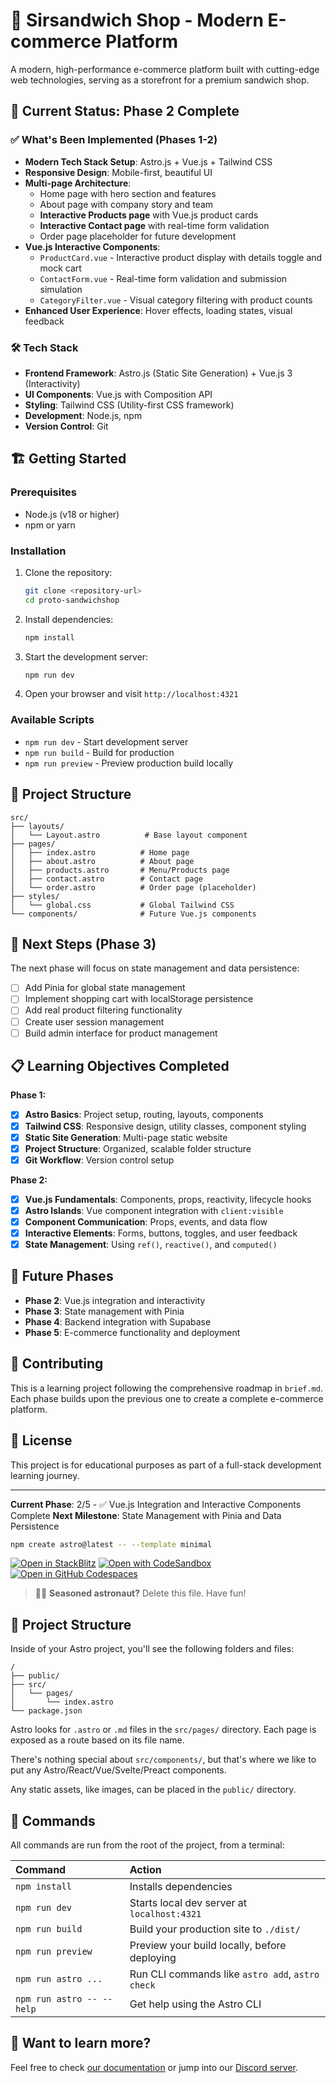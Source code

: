 # 🥪 Sirsandwich Shop - Modern E-commerce Platform

A modern, high-performance e-commerce platform built with cutting-edge web technologies, serving as a storefront for a premium sandwich shop.

## 🚀 Current Status: Phase 2 Complete

### ✅ What's Been Implemented (Phases 1-2)

- **Modern Tech Stack Setup**: Astro.js + Vue.js + Tailwind CSS
- **Responsive Design**: Mobile-first, beautiful UI
- **Multi-page Architecture**: 
  - Home page with hero section and features
  - About page with company story and team
  - **Interactive Products page** with Vue.js product cards
  - **Interactive Contact page** with real-time form validation
  - Order page placeholder for future development
- **Vue.js Interactive Components**:
  - `ProductCard.vue` - Interactive product display with details toggle and mock cart
  - `ContactForm.vue` - Real-time form validation and submission simulation
  - `CategoryFilter.vue` - Visual category filtering with product counts
- **Enhanced User Experience**: Hover effects, loading states, visual feedback

### 🛠️ Tech Stack

- **Frontend Framework**: Astro.js (Static Site Generation) + Vue.js 3 (Interactivity)
- **UI Components**: Vue.js with Composition API
- **Styling**: Tailwind CSS (Utility-first CSS framework)
- **Development**: Node.js, npm
- **Version Control**: Git

## 🏗️ Getting Started

### Prerequisites

- Node.js (v18 or higher)
- npm or yarn

### Installation

1. Clone the repository:
   ```bash
   git clone <repository-url>
   cd proto-sandwichshop
   ```

2. Install dependencies:
   ```bash
   npm install
   ```

3. Start the development server:
   ```bash
   npm run dev
   ```

4. Open your browser and visit `http://localhost:4321`

### Available Scripts

- `npm run dev` - Start development server
- `npm run build` - Build for production
- `npm run preview` - Preview production build locally

## 📁 Project Structure

```
src/
├── layouts/
│   └── Layout.astro          # Base layout component
├── pages/
│   ├── index.astro          # Home page
│   ├── about.astro          # About page
│   ├── products.astro       # Menu/Products page
│   ├── contact.astro        # Contact page
│   └── order.astro          # Order page (placeholder)
├── styles/
│   └── global.css           # Global Tailwind CSS
└── components/              # Future Vue.js components
```

## 🎯 Next Steps (Phase 3)

The next phase will focus on state management and data persistence:

- [ ] Add Pinia for global state management
- [ ] Implement shopping cart with localStorage persistence
- [ ] Add real product filtering functionality
- [ ] Create user session management
- [ ] Build admin interface for product management

## 📋 Learning Objectives Completed

**Phase 1:**
- [x] **Astro Basics**: Project setup, routing, layouts, components
- [x] **Tailwind CSS**: Responsive design, utility classes, component styling
- [x] **Static Site Generation**: Multi-page static website
- [x] **Project Structure**: Organized, scalable folder structure
- [x] **Git Workflow**: Version control setup

**Phase 2:**
- [x] **Vue.js Fundamentals**: Components, props, reactivity, lifecycle hooks
- [x] **Astro Islands**: Vue component integration with `client:visible`
- [x] **Component Communication**: Props, events, and data flow
- [x] **Interactive Elements**: Forms, buttons, toggles, and user feedback
- [x] **State Management**: Using `ref()`, `reactive()`, and `computed()`

## 🔮 Future Phases

- **Phase 2**: Vue.js integration and interactivity
- **Phase 3**: State management with Pinia
- **Phase 4**: Backend integration with Supabase
- **Phase 5**: E-commerce functionality and deployment

## 🤝 Contributing

This is a learning project following the comprehensive roadmap in `brief.md`. Each phase builds upon the previous one to create a complete e-commerce platform.

## 📝 License

This project is for educational purposes as part of a full-stack development learning journey.

---

**Current Phase**: 2/5 - ✅ Vue.js Integration and Interactive Components Complete
**Next Milestone**: State Management with Pinia and Data Persistence

```sh
npm create astro@latest -- --template minimal
```

[![Open in StackBlitz](https://developer.stackblitz.com/img/open_in_stackblitz.svg)](https://stackblitz.com/github/withastro/astro/tree/latest/examples/minimal)
[![Open with CodeSandbox](https://assets.codesandbox.io/github/button-edit-lime.svg)](https://codesandbox.io/p/sandbox/github/withastro/astro/tree/latest/examples/minimal)
[![Open in GitHub Codespaces](https://github.com/codespaces/badge.svg)](https://codespaces.new/withastro/astro?devcontainer_path=.devcontainer/minimal/devcontainer.json)

> 🧑‍🚀 **Seasoned astronaut?** Delete this file. Have fun!

## 🚀 Project Structure

Inside of your Astro project, you'll see the following folders and files:

```text
/
├── public/
├── src/
│   └── pages/
│       └── index.astro
└── package.json
```

Astro looks for `.astro` or `.md` files in the `src/pages/` directory. Each page is exposed as a route based on its file name.

There's nothing special about `src/components/`, but that's where we like to put any Astro/React/Vue/Svelte/Preact components.

Any static assets, like images, can be placed in the `public/` directory.

## 🧞 Commands

All commands are run from the root of the project, from a terminal:

| Command                   | Action                                           |
| :------------------------ | :----------------------------------------------- |
| `npm install`             | Installs dependencies                            |
| `npm run dev`             | Starts local dev server at `localhost:4321`      |
| `npm run build`           | Build your production site to `./dist/`          |
| `npm run preview`         | Preview your build locally, before deploying     |
| `npm run astro ...`       | Run CLI commands like `astro add`, `astro check` |
| `npm run astro -- --help` | Get help using the Astro CLI                     |

## 👀 Want to learn more?

Feel free to check [our documentation](https://docs.astro.build) or jump into our [Discord server](https://astro.build/chat).
